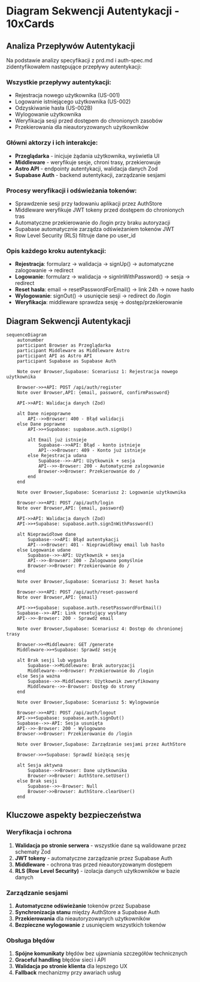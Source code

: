 # Diagram Sekwencji Autentykacji - 10xCards

## Analiza Przepływów Autentykacji

Na podstawie analizy specyfikacji z prd.md i auth-spec.md zidentyfikowałem następujące przepływy autentykacji:

### Wszystkie przepływy autentykacji:
- Rejestracja nowego użytkownika (US-001)
- Logowanie istniejącego użytkownika (US-002)
- Odzyskiwanie hasła (US-002B)
- Wylogowanie użytkownika
- Weryfikacja sesji przed dostępem do chronionych zasobów
- Przekierowania dla nieautoryzowanych użytkowników

### Główni aktorzy i ich interakcje:
- **Przeglądarka** - inicjuje żądania użytkownika, wyświetla UI
- **Middleware** - weryfikuje sesje, chroni trasy, przekierowuje
- **Astro API** - endpointy autentykacji, walidacja danych Zod
- **Supabase Auth** - backend autentykacji, zarządzanie sesjami

### Procesy weryfikacji i odświeżania tokenów:
- Sprawdzenie sesji przy ładowaniu aplikacji przez AuthStore
- Middleware weryfikuje JWT tokeny przed dostępem do chronionych tras
- Automatyczne przekierowanie do /login przy braku autoryzacji
- Supabase automatycznie zarządza odświeżaniem tokenów JWT
- Row Level Security (RLS) filtruje dane po user_id

### Opis każdego kroku autentykacji:
- **Rejestracja**: formularz → walidacja → signUp() → automatyczne zalogowanie → redirect
- **Logowanie**: formularz → walidacja → signInWithPassword() → sesja → redirect
- **Reset hasła**: email → resetPasswordForEmail() → link 24h → nowe hasło
- **Wylogowanie**: signOut() → usunięcie sesji → redirect do /login
- **Weryfikacja**: middleware sprawdza sesję → dostęp/przekierowanie

## Diagram Sekwencji Autentykacji

```mermaid
sequenceDiagram
    autonumber
    participant Browser as Przeglądarka
    participant Middleware as Middleware Astro
    participant API as Astro API
    participant Supabase as Supabase Auth
    
    Note over Browser,Supabase: Scenariusz 1: Rejestracja nowego użytkownika
    
    Browser->>+API: POST /api/auth/register
    Note over Browser,API: {email, password, confirmPassword}
    
    API->>API: Walidacja danych (Zod)
    
    alt Dane niepoprawne
        API-->>Browser: 400 - Błąd walidacji
    else Dane poprawne
        API->>+Supabase: supabase.auth.signUp()
        
        alt Email już istnieje
            Supabase-->>API: Błąd - konto istnieje
            API-->>Browser: 409 - Konto już istnieje
        else Rejestracja udana
            Supabase-->>-API: Użytkownik + sesja
            API-->>-Browser: 200 - Automatyczne zalogowanie
            Browser->>Browser: Przekierowanie do /
        end
    end
    
    Note over Browser,Supabase: Scenariusz 2: Logowanie użytkownika
    
    Browser->>+API: POST /api/auth/login
    Note over Browser,API: {email, password}
    
    API->>API: Walidacja danych (Zod)
    API->>+Supabase: supabase.auth.signInWithPassword()
    
    alt Nieprawidłowe dane
        Supabase-->>API: Błąd autentykacji
        API-->>Browser: 401 - Nieprawidłowy email lub hasło
    else Logowanie udane
        Supabase-->>-API: Użytkownik + sesja
        API-->>-Browser: 200 - Zalogowano pomyślnie
        Browser->>Browser: Przekierowanie do /
    end
    
    Note over Browser,Supabase: Scenariusz 3: Reset hasła
    
    Browser->>+API: POST /api/auth/reset-password
    Note over Browser,API: {email}
    
    API->>+Supabase: supabase.auth.resetPasswordForEmail()
    Supabase-->>-API: Link resetujący wysłany
    API-->>-Browser: 200 - Sprawdź email
    
    Note over Browser,Supabase: Scenariusz 4: Dostęp do chronionej trasy
    
    Browser->>+Middleware: GET /generate
    Middleware->>+Supabase: Sprawdź sesję
    
    alt Brak sesji lub wygasła
        Supabase-->>Middleware: Brak autoryzacji
        Middleware-->>Browser: Przekierowanie do /login
    else Sesja ważna
        Supabase-->>-Middleware: Użytkownik zweryfikowany
        Middleware-->>-Browser: Dostęp do strony
    end
    
    Note over Browser,Supabase: Scenariusz 5: Wylogowanie
    
    Browser->>+API: POST /api/auth/logout
    API->>+Supabase: supabase.auth.signOut()
    Supabase-->>-API: Sesja usunięta
    API-->>-Browser: 200 - Wylogowano
    Browser->>Browser: Przekierowanie do /login
    
    Note over Browser,Supabase: Zarządzanie sesjami przez AuthStore
    
    Browser->>+Supabase: Sprawdź bieżącą sesję
    
    alt Sesja aktywna
        Supabase-->>Browser: Dane użytkownika
        Browser->>Browser: AuthStore.setUser()
    else Brak sesji
        Supabase-->>-Browser: Null
        Browser->>Browser: AuthStore.clearUser()
    end
```

## Kluczowe aspekty bezpieczeństwa

### Weryfikacja i ochrona
1. **Walidacja po stronie serwera** - wszystkie dane są walidowane przez schematy Zod
2. **JWT tokeny** - automatyczne zarządzanie przez Supabase Auth
3. **Middleware** - ochrona tras przed nieautoryzowanym dostępem
4. **RLS (Row Level Security)** - izolacja danych użytkowników w bazie danych

### Zarządzanie sesjami
1. **Automatyczne odświeżanie** tokenów przez Supabase
2. **Synchronizacja stanu** między AuthStore a Supabase Auth
3. **Przekierowania** dla nieautoryzowanych użytkowników
4. **Bezpieczne wylogowanie** z usunięciem wszystkich tokenów

### Obsługa błędów
1. **Spójne komunikaty** błędów bez ujawniania szczegółów technicznych
2. **Graceful handling** błędów sieci i API
3. **Walidacja po stronie klienta** dla lepszego UX
4. **Fallback** mechanizmy przy awariach usług 